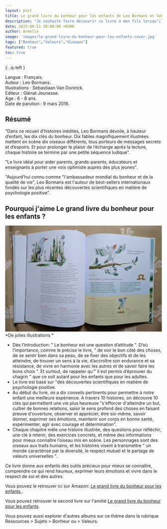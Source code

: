 ```yaml
---
layout: post
title: Le grand livre du bonheur pour les enfants de Leo Bormans et Sebastiaan Van Doninck.
description: "Je souhaite faire découvrir ce livre à mon fils lorsqu’il sera un peu plus grand, car il propose une approche ludique et complète à propos du bonheur"
date: 2025-06-21 20:00:00 +0300
author: Armelle
image: 'images/le-grand-livre-du-bonheur-pour-les-enfants-cover.jpg'
tags: ["Bonheur","Valeurs","Oiseaux"]
featured: true
toc: true
---
```


{: .q-left }

Langue : Français.    
Auteur : Leo Bormans.                                     
Illustrations : Sebastiaan Van Doninck.       
Editeur : Glénat Jeunesse.           
Age : 6 - 8 ans.          
Date de parution : 9 mars 2016.   

## Résumé

"Dans ce recueil d’histoires inédites, Leo Bormans dévoile, à hauteur d’enfant, les dix clés du bonheur. Dix fables magnifiquement illustrées mettent en scène dix oiseaux différents, tous porteurs de messages secrets et d’espoirs. Et pour prolonger le plaisir de l’échange après la lecture, chaque histoire se termine par une petite séquence ludique".

"Le livre idéal pour aider parents, grands-parents, éducateurs et enseignants à porter une voix optimiste auprès des plus jeunes".

"Aujourd’hui connu comme "l'ambassadeur mondial du bonheur et de la qualité de vie", Leo Bormans est l'auteur de best-sellers internationaux fondés sur les plus récentes découvertes scientifiques en matière de psychologie positive".

## Pourquoi j'aime Le grand livre du bonheur pour les enfants ? 

![De jolies illustrations](images/le-grand-livre-du-bonheur-pour-les-enfants-int.jpg)
*De jolies illustrations *
- Dès l’introduction: " Le bonheur est une question d’attitude ". D’où l’importance, comme le précise le livre, " de voir le bon côté des choses, de se sentir bien dans sa peau, de se fixer des objectifs et de les atteindre, de trouver un sens à la vie, d’accroître son endurance et sa résistance, de vivre en harmonie avec les autres et de savoir faire les bons choix ". Et surtout, de rappeler qu’" il est permis d’éprouver du chagrin " que ce soit autant pour les enfants que pour les adultes.
- Le livre est basé sur "des découvertes scientifiques en matière de psychologie positive.
- Au début du livre, on a dix conseils pertinents pour permettre à notre enfant une meilleure expérience. A travers 10 histoires, on découvre 10 clés qui permettent une vie plus heureuse "s'efforcer d'atteindre un but, cultier de bonnes relations, saisir le sens profond des choses en faisant preuve d'ouverture, observer et apprécier, être soi-même, savoir donner, exprimer ses émotions, maintenir son corps en bonne santé, expérimenter, agir avec courage et détermination".
- Chaque chapitre mêle une histoire illustrée, des questions pour réfléchir, une clé à retenir, des exercices concrets, et même des informations pour mieux connaître l’oiseau mis en scène. Les personnages sont des oiseaux aux traits humains, et les histoires visent à transmettre " un monde caractérisé par la diversité, le respect mutuel et le partage de valeurs universelles ".

Ce livre donne aux enfants des outils précieux pour mieux se connaître, comprendre ce qui rend heureux, exprimer leurs émotions et vivre dans le respect de soi et des autres.

Vous pouvez le retrouver ici sur Amazon: [Le grand livre du bonheur pour les enfants ](https://amzn.to/44SsLVM). 

Vous pouvez retrouver le second livre sur l'amitié [Le grand livre du bonheur pour les enfants](https://ludichou.com/le-grand-livre-du-bonheur-pour-les-enfants).

Vous pouvez aussi explorer d'autres albums sur ce thème dans la rubrique Ressources > Sujets > Bonheur ou > Valeurs.

